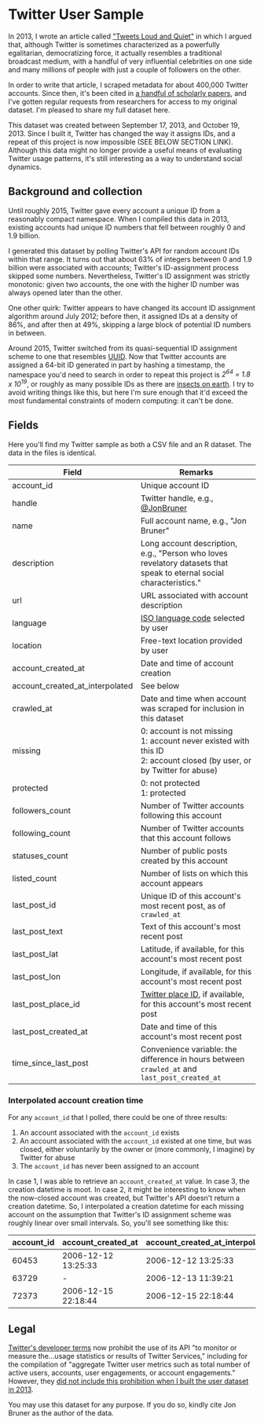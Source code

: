 # Twitter User Sample
In 2013, I wrote an article called ["Tweets Loud and Quiet"](https://www.oreilly.com/ideas/tweets-loud-and-quiet) in which I argued that, although Twitter is sometimes characterized as a powerfully egalitarian, democratizing force, it actually resembles a traditional broadcast medium, with a handful of very influential celebrities on one side and many millions of people with just a couple of followers on the other.

In order to write that article, I scraped metadata for about 400,000 Twitter accounts. Since then, it's been cited in [a handful of scholarly papers](https://scholar.google.com/scholar?oi=bibs&hl=en&cites=509207419917937138&as_sdt=5), and I've gotten regular requests from researchers for access to my original dataset. I'm pleased to share my full dataset here.

This dataset was created between September 17, 2013, and October 19, 2013. Since I built it, Twitter has changed the way it assigns IDs, and a repeat of this project is now impossible (SEE BELOW SECTION LINK). Although this data might no longer provide a useful means of evaluating Twitter usage patterns, it's still interesting as a way to understand social dynamics.

## Background and collection
Until roughly 2015, Twitter gave every account a unique ID from a reasonably compact namespace. When I compiled this data in 2013, existing accounts had unique ID numbers that fell between roughly 0 and 1.9 billion.

I generated this dataset by polling Twitter's API for random account IDs within that range. It turns out that about 63% of integers between 0 and 1.9 billion were associated with accounts; Twitter's ID-assignment process skipped some numbers. Nevertheless, Twitter's ID assignment was strictly monotonic: given two accounts, the one with the higher ID number was always opened later than the other.

One other quirk: Twitter appears to have changed its account ID assignment algorithm around July 2012; before then, it assigned IDs at a density of 86%, and after then at 49%, skipping a large block of potential ID numbers in between.

Around 2015, Twitter switched from its quasi-sequential ID assignment scheme to one that resembles [UUID](https://en.wikipedia.org/wiki/Universally_unique_identifier). Now that Twitter accounts are assigned a 64-bit ID generated in part by hashing a timestamp, the namespace you'd need to search in order to repeat this project is *2<sup>64</sup> = 1.8 x 10<sup>19</sup>*, or roughly as many possible IDs as there are <a href="https://en.wikipedia.org/wiki/Orders_of_magnitude_(numbers)#1018">insects on earth</a>. I try to avoid writing things like this, but here I'm sure enough that it'd exceed the most fundamental constraints of modern computing: it can't be done.

## Fields
Here you'll find my Twitter sample as both a CSV file and an R dataset. The data in the files is identical.

| Field | Remarks |
| ----- | ------- |
| account_id | Unique account ID |
| handle | Twitter handle, e.g., [@JonBruner](https://twitter.com/jonbruner) |
| name | Full account name, e.g., "Jon Bruner" |
| description | Long account description, e.g., "Person who loves revelatory datasets that speak to eternal social characteristics." |
| url | URL associated with account description |
| language | [ISO language code](https://www.loc.gov/standards/iso639-2/php/code_list.php) selected by user |
| location | Free-text location provided by user |
| account_created_at | Date and time of account creation |
| account_created_at_interpolated | See below |
| crawled_at | Date and time when account was scraped for inclusion in this dataset |
| missing | 0: account is not missing<br>1: account never existed with this ID<br>2: account closed (by user, or by Twitter for abuse) |
| protected | 0: not protected<br>1: protected |
| followers_count | Number of Twitter accounts following this account |
| following_count | Number of Twitter accounts that this account follows |
| statuses_count | Number of public posts created by this account |
| listed_count | Number of lists on which this account appears |
| last_post_id | Unique ID of this account's most recent post, as of `crawled_at` |
| last_post_text | Text of this account's most recent post |
| last_post_lat | Latitude, if available, for this account's most recent post |
| last_post_lon | Longitude, if available, for this account's most recent post |
| last_post_place_id | [Twitter place ID](https://dev.twitter.com/overview/api/places), if available, for this account's most recent post |
| last_post_created_at | Date and time of this account's most recent post |
| time_since_last_post | Convenience variable: the difference in hours between `crawled_at` and `last_post_created_at` |

### Interpolated account creation time
For any `account_id` that I polled, there could be one of three results:
1. An account associated with the `account_id` exists
2. An account associated with the `account_id` existed at one time, but was closed, either voluntarily by the owner or (more commonly, I imagine) by Twitter for abuse
3. The `account_id` has never been assigned to an account

In case 1, I was able to retrieve an `account_created_at` value. In case 3, the creation datetime is moot. In case 2, it might be interesting to know when the now-closed account was created, but Twitter's API doesn't return a creation datetime. So, I interpolated a creation datetime for each missing account on the assumption that Twitter's ID assignment scheme was roughly linear over small intervals. So, you'll see something like this:

| account_id | account_created_at | account_created_at_interpolated |
| ---------- | ------------------ | ------------------------------- |
| 60453 | 2006-12-12 13:25:33 | 2006-12-12 13:25:33 |
| 63729 | - | 2006-12-13 11:39:21 |
| 72373 | 2006-12-15 22:18:44 | 2006-12-15 22:18:44 |

## Legal
[Twitter's developer terms](https://dev.twitter.com/overview/terms/agreement-and-policy) now prohibit the use of its API "to monitor or measure the...usage statistics or results of Twitter Services," including for the compilation of "aggregate Twitter user metrics such as total number of active users, accounts, user engagements, or account engagements." However, they [did not include this prohibition when I built the user dataset in 2013](https://web-beta.archive.org/web/20131203053715/https://dev.twitter.com/terms/api-terms).

You may use this dataset for any purpose. If you do so, kindly cite Jon Bruner as the author of the data.
